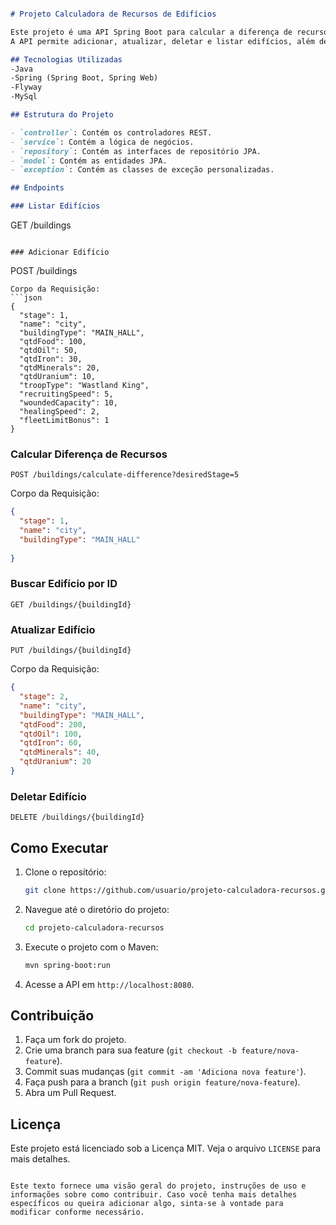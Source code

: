 
```markdown

# Projeto Calculadora de Recursos de Edifícios

Este projeto é uma API Spring Boot para calcular a diferença de recursos necessários para atualizar edifícios em um jogo.
A API permite adicionar, atualizar, deletar e listar edifícios, além de calcular a diferença de recursos entre estágios de um edifício.

## Tecnologias Utilizadas
-Java
-Spring (Spring Boot, Spring Web)
-Flyway
-MySql

## Estrutura do Projeto

- `controller`: Contém os controladores REST.
- `service`: Contém a lógica de negócios.
- `repository`: Contém as interfaces de repositório JPA.
- `model`: Contém as entidades JPA.
- `exception`: Contém as classes de exceção personalizadas.

## Endpoints

### Listar Edifícios

```
GET /buildings
```

### Adicionar Edifício

```
POST /buildings
```
Corpo da Requisição:
```json
{
  "stage": 1,
  "name": "city",
  "buildingType": "MAIN_HALL",
  "qtdFood": 100,
  "qtdOil": 50,
  "qtdIron": 30,
  "qtdMinerals": 20,
  "qtdUranium": 10,
  "troopType": "Wastland King",
  "recruitingSpeed": 5,
  "woundedCapacity": 10,
  "healingSpeed": 2,
  "fleetLimitBonus": 1
}
```

### Calcular Diferença de Recursos

```
POST /buildings/calculate-difference?desiredStage=5
```
Corpo da Requisição:
```json
{
  "stage": 1,
  "name": "city",
  "buildingType": "MAIN_HALL"
 
}
```

### Buscar Edifício por ID

```
GET /buildings/{buildingId}
```

### Atualizar Edifício

```
PUT /buildings/{buildingId}
```
Corpo da Requisição:
```json
{
  "stage": 2,
  "name": "city",
  "buildingType": "MAIN_HALL",
  "qtdFood": 200,
  "qtdOil": 100,
  "qtdIron": 60,
  "qtdMinerals": 40,
  "qtdUranium": 20
}
```

### Deletar Edifício

```
DELETE /buildings/{buildingId}
```

## Como Executar

1. Clone o repositório:
   ```bash
   git clone https://github.com/usuario/projeto-calculadora-recursos.git
   ```

2. Navegue até o diretório do projeto:
   ```bash
   cd projeto-calculadora-recursos
   ```

3. Execute o projeto com o Maven:
   ```bash
   mvn spring-boot:run
   ```

4. Acesse a API em `http://localhost:8080`.

## Contribuição

1. Faça um fork do projeto.
2. Crie uma branch para sua feature (`git checkout -b feature/nova-feature`).
3. Commit suas mudanças (`git commit -am 'Adiciona nova feature'`).
4. Faça push para a branch (`git push origin feature/nova-feature`).
5. Abra um Pull Request.

## Licença

Este projeto está licenciado sob a Licença MIT. Veja o arquivo `LICENSE` para mais detalhes.
```

Este texto fornece uma visão geral do projeto, instruções de uso e informações sobre como contribuir. Caso você tenha mais detalhes específicos ou queira adicionar algo, sinta-se à vontade para modificar conforme necessário.
```

